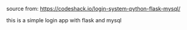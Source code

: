 source from: https://codeshack.io/login-system-python-flask-mysql/

this is a simple login app with flask and mysql
